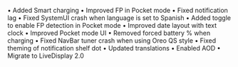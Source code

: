 • Added Smart charging
• Improved FP in Pocket mode
• Fixed notification lag
• Fixed SystemUI crash when language is set to Spanish
• Added toggle to enable FP detection in Pocket mode
• Improved date layout with text clock
• Improved Pocket mode UI
• Removed forced battery % when charging
• Fixed NavBar tuner crash when using Oreo QS style
• Fixed theming of notification shelf dot
• Updated translations
• Enabled AOD
• Migrate to LiveDisplay 2.0

